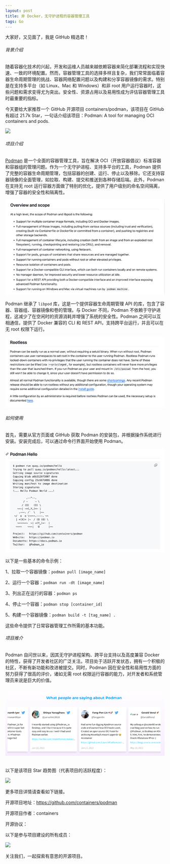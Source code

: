 ```yaml
---
layout: post
title: 非 Docker，无守护进程的容器管理工具
tags: Go
---
```


大家好，又见面了，我是 GitHub 精选君！

###### 背景介绍

随着容器化技术的兴起，开发和运维人员越来越依赖容器来简化部署流程和实现快速、一致的环境配置。然而，容器管理工具的选择多样且复杂，我们常常面临着容器生命周期管理的挑战、容器网络配置问题以及构建和分享容器镜像的需求。特别是在支持多平台（如 Linux、Mac 和 Windows）和非 root 用户运行容器时，这些问题和需求变得尤为突出。安全性、资源占用以及易用性成为评估容器管理工具时最重要的指标。



今天要给大家推荐一个 GitHub 开源项目 containers/podman，该项目在 GitHub 有超过 21.7k Star，一句话介绍该项目：Podman: A tool for managing OCI containers and pods.


![](https://raw.githubusercontent.com/containers/common/main/logos/podman-logo-full-vert.png)

###### 项目介绍

[Podman](https://github.com/containers/podman) 是一个全面的容器管理工具，旨在解决 OCI（开放容器倡议）标准容器和容器组的管理问题。作为一个无守护进程、支持多平台的工具，Podman 提供了完整的容器生命周期管理，包括容器的创建、运行、停止以及移除。它还支持容器镜像的全面管理，如拉取、构建、提交和推送到各种存储后端。此外，Podman 在支持无 root 运行容器方面做了特别的优化，提供了用户级别的命名空间隔离，增强了容器的安全性和隔离性。

![](https://raw.githubusercontent.com/ZhuPeng/pic/master/images/compress_image-20240502220309695.png)

Podman 继承了 `libpod` 库，这是一个提供容器生命周期管理 API 的库，包含了容器、容器组、容器镜像和卷的管理。与 Docker 不同，Podman 不依赖于守护进程，这减少了在空闲时的资源消耗并增强了系统的安全性。Podman 之间可以互相通信，提供了 Docker 兼容的 CLI 和 REST API，支持跨平台运行，并且可以在无 root 权限下运行。

![](https://raw.githubusercontent.com/ZhuPeng/pic/master/images/compress_image-20240502220342201.png)

###### 如何使用

首先，需要从官方页面或 GitHub 获取 Podman 的安装包，并根据操作系统进行安装。安装完成后，可以通过命令行界面开始使用 Podman。

![](https://raw.githubusercontent.com/ZhuPeng/pic/master/images/compress_image-20240502220442297.png)

以下是一些基本的命令示例：

1、拉取一个容器镜像：`podman pull [image_name]`

2、运行一个容器：`podman run -dt [image_name]`

3、列出正在运行的容器：`podman ps`

4、停止一个容器：`podman stop [container_id]`

5、构建一个容器镜像：`podman build -t [tag_name] .`

这些命令提供了日常容器管理工作所需的基本功能。

###### 项目推介

Podman 自问世以来，因其无守护进程架构、跨平台支持以及高度兼容 Docker 的特性，获得了开发者社区的广泛关注。项目处于活跃开发状态，拥有一个积极的社区，不断有新功能和改进被提交。同时，Podman 因在安全性和易用性方面的努力获得了很高的评价，诸如无需 root 权限运行容器的能力，对开发者和系统管理员来说是巨大的价值。

###### ![](https://raw.githubusercontent.com/ZhuPeng/pic/master/images/compress_image-20240502220556214.png)

以下是该项目 Star 趋势图（代表项目的活跃程度）：

![](https://api.star-history.com/svg?repos=containers/podman&type=Timeline)

更多项目详情请查看如下链接。

开源项目地址：https://github.com/containers/podman 

开源项目作者：containers

开源协议：

以下是参与项目建设的所有成员：

![](https://contrib.rocks/image?repo=containers/podman)

关注我们，一起探索有意思的开源项目。

